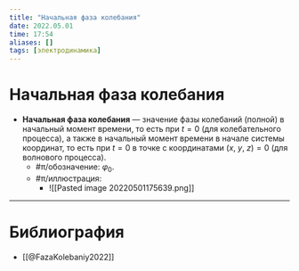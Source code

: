 ```yaml
---
title: "Начальная фаза колебания"
date: 2022.05.01
time: 17:54
aliases: []
tags: [электродинамика]
---
```


# Начальная фаза колебания

- **Начальная фаза колебания** — значение фазы колебаний (полной) в начальный момент времени, то есть при $t=0$ (для колебательного процесса), а также в начальный момент времени в начале системы координат, то есть при $t=0$ в точке с координатами $(x,\ y,\ z)=0$ (для волнового процесса).
	- #π/обозначение: $\varphi_{0}$.
	- #π/иллюстрация:
		- ![[Pasted image 20220501175639.png]]

---

# Библиография

- [[@FazaKolebaniy2022]]